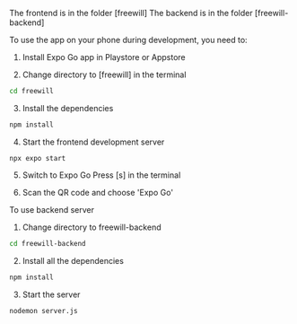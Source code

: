 The frontend is in the folder [freewill]
The backend is in the folder [freewill-backend]

To use the app on your phone during development, you need to:
1. Install Expo Go app in Playstore or Appstore

2. Change directory to [freewill] in the terminal
  ``` bash
  cd freewill
  ```

3. Install the dependencies
  ``` bash
  npm install
  ```

4. Start the frontend development server
  ```
  npx expo start
  ```

5. Switch to Expo Go
  Press [s] in the terminal

6. Scan the QR code and choose 'Expo Go'

To use backend server
1. Change directory to freewill-backend
  ``` bash
  cd freewill-backend
  ```

2. Install all the dependencies
  ``` bash
  npm install
  ```

3. Start the server
  ``` bash
  nodemon server.js
  ```